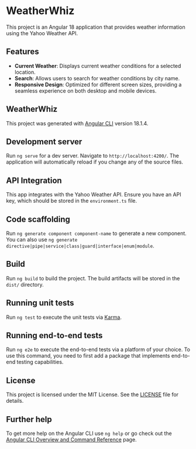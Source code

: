 # WeatherWhiz

This project is an Angular 18 application that provides weather information using the Yahoo Weather API.

## Features

-   **Current Weather**: Displays current weather conditions for a selected location.
-   **Search**: Allows users to search for weather conditions by city name.
-   **Responsive Design**: Optimized for different screen sizes, providing a seamless experience on both desktop and mobile devices.

## WeatherWhiz

This project was generated with [Angular CLI](https://github.com/angular/angular-cli) version 18.1.4.

## Development server

Run `ng serve` for a dev server. Navigate to `http://localhost:4200/`. The application will automatically reload if you change any of the source files.

## API Integration

This app integrates with the Yahoo Weather API. Ensure you have an API key, which should be stored in the `environment.ts` file.

## Code scaffolding

Run `ng generate component component-name` to generate a new component. You can also use `ng generate directive|pipe|service|class|guard|interface|enum|module`.

## Build

Run `ng build` to build the project. The build artifacts will be stored in the `dist/` directory.

## Running unit tests

Run `ng test` to execute the unit tests via [Karma](https://karma-runner.github.io).

## Running end-to-end tests

Run `ng e2e` to execute the end-to-end tests via a platform of your choice. To use this command, you need to first add a package that implements end-to-end testing capabilities.

## License

This project is licensed under the MIT License. See the [LICENSE](LICENSE) file for details.

## Further help

To get more help on the Angular CLI use `ng help` or go check out the [Angular CLI Overview and Command Reference](https://angular.dev/tools/cli) page.

